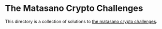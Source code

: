 # The Matasano Crypto Challenges
This directory is a collection of solutions to [the matasano crypto challenges](http://cryptopals.com/).